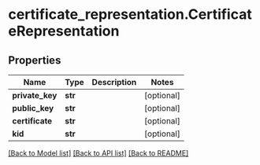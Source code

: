 # certificate_representation.CertificateRepresentation

## Properties
Name | Type | Description | Notes
------------ | ------------- | ------------- | -------------
**private_key** | **str** |  | [optional] 
**public_key** | **str** |  | [optional] 
**certificate** | **str** |  | [optional] 
**kid** | **str** |  | [optional] 

[[Back to Model list]](../README.md#documentation-for-models) [[Back to API list]](../README.md#documentation-for-api-endpoints) [[Back to README]](../README.md)


